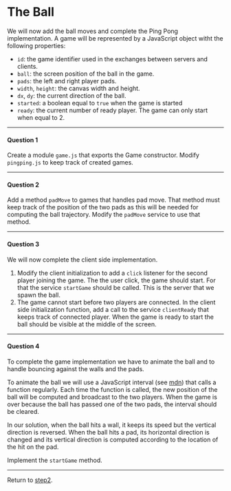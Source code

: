 The Ball
========

We will now add the ball moves and complete the Ping Pong implementation.
A game will be represented by a JavaScript object witht the following
properties:

  * `id`: the game identifier used in the exchanges between servers and clients.
  * `ball`: the screen position of the ball in the game.
  * `pads`: the left and right player pads.
  * `width`, `height`: the canvas width and height.
  * `dx`, `dy`: the current direction of the ball.
  * `started`: a boolean equal to `true` when the game is started
  * `ready`: the current number of ready player. The game can only start when
equal to 2.

*****************************************************************************
#### Question 1 ####

Create a module `game.js` that exports the Game constructor. Modify
`pingping.js` to keep track of created games.


*****************************************************************************
#### Question 2 ####

Add a method `padMove` to games that handles pad move. That method
must keep track of the position of the two pads as this will be needed
for computing the ball trajectory. Modify the `padMove` service to
use that method.

*****************************************************************************
#### Question 3 ####

We will now complete the client side implementation. 

 1. Modify the client initialization to add a `click` listener for the
 second player joining the game. The the user click, the game should start.
 For that the service `startGame` should be called. This is the server that
 we spawn the ball.
 2. The game cannot start before two players are connected. In the client
 side initialization function, add a call to the service `clientReady`
 that keeps track of connected player. When the game is ready to start
 the ball should be visible at the middle of the screen.
 
*****************************************************************************
#### Question 4 ####

To complete the game implementation we have to animate the ball and to 
handle bouncing against the walls and the pads.

To animate the ball we will use a JavaScript interval 
(see [mdn](https://developer.mozilla.org/en-US/docs/Web/API/WindowOrWorkerGlobalScope/setInterval)) that calls a function regularly. Each time the function
is called, the new position of the ball will be computed and broadcast
to the two players. When the game is over because the ball has passed one
of the two pads, the interval should be cleared.

In our solution, when the ball hits a wall, it keeps its speed but the
vertical direction is reversed. When the ball hits a pad, its horizontal
direction is changed and its vertical direction is computed according to
the location of the hit on the pad.

Implement the `startGame` method.


*****************************************************************************
Return to [step2](https://github.com/manuel-serrano/hop-tutorials/tree/master/pipo/step2/).



 

